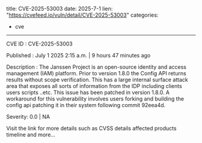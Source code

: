  
title: CVE-2025-53003
date: 2025-7-1
lien: "https://cvefeed.io/vuln/detail/CVE-2025-53003"
categories:
  - cve
---

CVE ID : CVE-2025-53003

Published :  July 1
2025
2:15 a.m. | 9 hours
47 minutes ago

Description : The Janssen Project is an open-source identity and access management (IAM) platform. Prior to version 1.8.0
the Config API returns results without scope verification. This has a large internal surface attack area that exposes all sorts of information from the IDP including clients
users
scripts ..etc. This issue has been patched in version 1.8.0. A workaround for this vulnerability involves users forking and building the config api
patching it in their system following commit 92eea4d.

Severity: 0.0 | NA

Visit the link for more details
such as CVSS details
affected products
timeline
and more...
